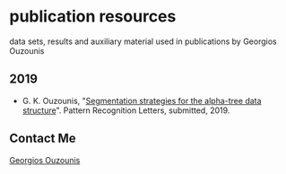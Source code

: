 # publication resources

data sets, results and auxiliary material used in publications by Georgios Ouzounis

## 2019

- G. K. Ouzounis, "[Segmentation strategies for the alpha-tree data structure](PRLETTERS-S-19-00973)". Pattern Recognition Letters, submitted, 2019.

## Contact Me

[Georgios Ouzounis](georgios.ouzounis@gmail.com)
